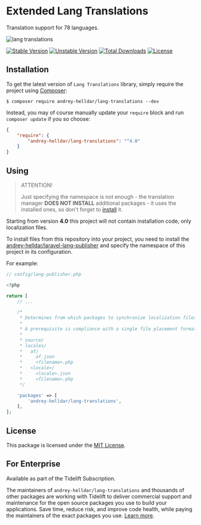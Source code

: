 # Extended Lang Translations

Translation support for 78 languages.

![lang translations](https://user-images.githubusercontent.com/10347617/40197728-f289d00c-5a1c-11e8-877a-7ac379ceb4a2.png)

[![Stable Version][badge_stable]][link_packagist]
[![Unstable Version][badge_unstable]][link_packagist]
[![Total Downloads][badge_downloads]][link_packagist]
[![License][badge_license]][link_license]


## Installation

To get the latest version of `Lang Translations` library, simply require the project using [Composer](https://getcomposer.org):

```
$ composer require andrey-helldar/lang-translations --dev
```

Instead, you may of course manually update your `require` block and run `composer update` if you so choose:

```json
{
    "require": {
        "andrey-helldar/lang-translations": "^4.0"
    }
}
```

## Using

> ATTENTION!
>
> Just specifying the namespace is not enough - the translation manager **DOES NOT INSTALL** additional packages - it uses the installed ones, so don't forget to [install](#installation) it.

Starting from version **4.0** this project will not contain installation code, only localization files.

To install files from this repository into your project, you need to install the [andrey-helldar/laravel-lang-publisher](https://github.com/andrey-helldar/laravel-lang-publisher)
and specify the namespace of this project in its configuration.

For example:

```php
// config/lang-publisher.php

<?php

return [
    // ...

    /*
     * Determines from which packages to synchronize localization files.
     *
     * A prerequisite is compliance with a single file placement format:
     *
     * source/
     * locales/
     *   af/
     *     af.json
     *     <filename>.php
     *   <locale>/
     *     <locale>.json
     *     <filename>.php
     */

    'packages' => [
        'andrey-helldar/lang-translations',
    ],
];
```

## License

This package is licensed under the [MIT License](LICENSE).


## For Enterprise

Available as part of the Tidelift Subscription.

The maintainers of `andrey-helldar/lang-translations` and thousands of other packages are working with Tidelift to deliver commercial support and maintenance for the open source packages you use to build your applications. Save time, reduce risk, and improve code health, while paying the maintainers of the exact packages you use. [Learn more](https://tidelift.com/subscription/pkg/packagist-andrey-helldar-lang-translations?utm_source=packagist-andrey-helldar-lang-translations&utm_medium=referral&utm_campaign=enterprise&utm_term=repo).



[badge_stable]:     https://img.shields.io/github/v/release/andrey-helldar/lang-translations?label=stable&style=flat-square

[badge_unstable]:   https://img.shields.io/badge/unstable-dev--main-orange?style=flat-square

[badge_downloads]:  https://img.shields.io/packagist/dt/andrey-helldar/lang-translations.svg?style=flat-square

[badge_license]:    https://img.shields.io/packagist/l/andrey-helldar/lang-translations.svg?style=flat-square

[link_packagist]:   https://packagist.org/packages/andrey-helldar/lang-translations

[link_license]:     LICENSE
